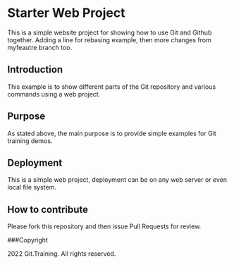 # Starter Web Project

This is a simple website project for showing how to use Git and Github together. Adding a line for rebasing example, then more changes from myfeautre branch too.
## Introduction

This example is to show different parts of the Git repository and various commands using a web project.

## Purpose

As stated above, the main purpose is to provide simple examples for Git training demos.

## Deployment

This is a simple web project, deployment can be on any web server or even local file system.

## How to contribute

Please fork this repository and then issue Pull Requests for review.

###Copyright

2022 Git.Training. All rights reserved.